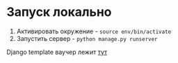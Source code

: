 # Запуск локально

1. Активировать окружение - `source env/bin/activate`
2. Запустить сервер - `python manage.py runserver`

Django template ваучер лежит [тут](https://github.com/rich1eo/tl-voucher_test_prj/blob/main/voucher/templates/voucher/voucher_template.html)
